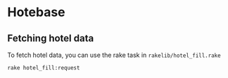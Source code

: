 # Hotebase

## Fetching hotel data

To fetch hotel data, you can use the rake task in `rakelib/hotel_fill.rake`

```
rake hotel_fill:request
```
